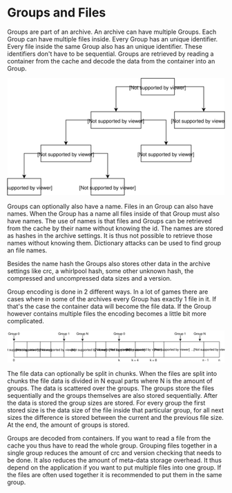 # Groups and Files

Groups are part of an archive. An archive can have multiple 
Groups. Each Group can have multiple files inside. Every 
Group has an unique identifier. Every file inside the same Group also
has an unique identifier. These identifiers don't have to be sequential.
Groups are retrieved by reading a container from the cache and decode 
the data from the container into an Group.

![Cache content](images/HighLevelOverview.svg)

Groups can optionally also have a name. Files in an Group can also
have names. When the Group has a name all files inside of that Group
must also have names. The use of names is that files and Groups can be
retrieved from the cache by their name without knowing the id. The names
are stored as hashes in the archive settings. It is thus not possible
to retrieve those names without knowing them. Dictionary attacks can be
used to find group an file names.

Besides the name hash the Groups also stores other data in the
archive settings like crc, a whirlpool hash, some other unknown hash,
the compressed and uncompressed data sizes and a version.

Group encoding is done in 2 different ways. In a lot of games there are
cases where in some of the archives every Group has exactly 1 file
in it. If that's the case the container data will become the file data.
If the Group however contains multiple files the encoding becomes a 
little bit more complicated.

![Group Multiple Files Encoding](images/MultiFileGroup.svg)

The file data can optionally be split in chunks. When the files are split
into chunks the file data is divided in N equal parts where N is the amount
of groups. The data is scattered over the groups. The groups store the
files sequentially and the groups themselves are also stored sequentially.
After the data is stored the group sizes are stored. For every group the
first stored size is the data size of the file inside that particular group, 
for all next sizes the difference is stored between the current and the previous
file size. At the end, the amount of groups is stored.

Groups are decoded from containers. If you want to read a file from the cache you
thus have to read the whole group. Grouping files together in a single group
reduces the amount of crc and version checking that needs to be done. It also reduces
the amount of meta-data storage overhead. It thus depend on the application if you want
to put multiple files into one group. If the files are often used together it is
recommended to put them in the same group.